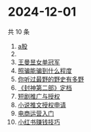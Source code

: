 # 2024-12-01

共 10 条

<!-- BEGIN -->
<!-- 最后更新时间 Sun Dec 01 2024 06:08:48 GMT+0800 (China Standard Time) -->

1. [a股](https://www.zhihu.com/search?q=a%E8%82%A1)
1. [](https://www.zhihu.com/search?q=)
1. [王曼昱女单冠军](https://www.zhihu.com/search?q=%E7%8E%8B%E6%9B%BC%E6%98%B1%E5%A5%B3%E5%8D%95%E5%86%A0%E5%86%9B)
1. [照骗能骗到什么程度](https://www.zhihu.com/search?q=%E7%85%A7%E9%AA%97%E8%83%BD%E9%AA%97%E5%88%B0%E4%BB%80%E4%B9%88%E7%A8%8B%E5%BA%A6)
1. [你听过最野的野史有多野](https://www.zhihu.com/search?q=%E4%BD%A0%E5%90%AC%E8%BF%87%E6%9C%80%E9%87%8E%E7%9A%84%E9%87%8E%E5%8F%B2%E6%9C%89%E5%A4%9A%E9%87%8E)
1. [《封神第二部》定档](https://www.zhihu.com/search?q=%E3%80%8A%E5%B0%81%E7%A5%9E%E7%AC%AC%E4%BA%8C%E9%83%A8%E3%80%8B%E5%AE%9A%E6%A1%A3)
1. [短剧推广与授权](https://www.zhihu.com/search?q=%E7%9F%AD%E5%89%A7%E6%8E%A8%E5%B9%BF%E4%B8%8E%E6%8E%88%E6%9D%83)
1. [小说推文授权申请](https://www.zhihu.com/search?q=%E5%B0%8F%E8%AF%B4%E6%8E%A8%E6%96%87%E6%8E%88%E6%9D%83%E7%94%B3%E8%AF%B7)
1. [电商运营入门](https://www.zhihu.com/search?q=%E7%94%B5%E5%95%86%E8%BF%90%E8%90%A5%E5%85%A5%E9%97%A8)
1. [小红书赚钱技巧](https://www.zhihu.com/search?q=%E5%B0%8F%E7%BA%A2%E4%B9%A6%E8%B5%9A%E9%92%B1%E6%8A%80%E5%B7%A7)

<!-- END -->

